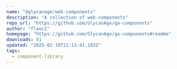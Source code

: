```yaml
---
name: "@glycanage/web-components"
description: "A collection of web-components"
repo_url: "https://github.com/GlycanAge/ga-components"
author: "flauc1"
homepage: "https://github.com/GlycanAge/ga-components#readme"
downloads: 91
updated: "2025-02-19T11:11:41.193Z"
tags: 
  - component-library
---
```

